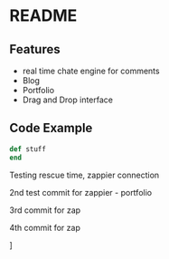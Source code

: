 # README

## Features

- real time chate engine for comments
- Blog
- Portfolio
- Drag and Drop interface

## Code Example

``` ruby
def stuff
end
```

Testing rescue time, zappier connection 

2nd test commit for zappier - portfolio

3rd commit for zap


4th commit for zap

]



